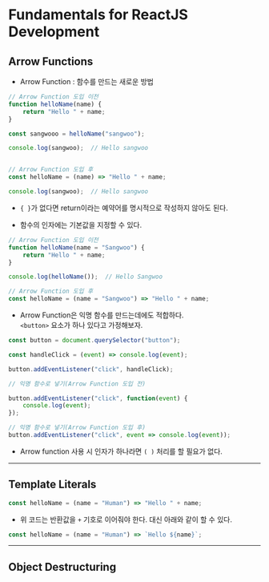 <h1>Fundamentals for ReactJS Development</h1>

<h2>Arrow Functions</h2>

* Arrow Function : 함수를 만드는 새로운 방법

```js
// Arrow Function 도입 이전
function helloName(name) {
    return "Hello " + name;
}

const sangwooo = helloName("sangwoo");

console.log(sangwoo);  // Hello sangwoo


// Arrow Function 도입 후
const helloName = (name) => "Hello " + name;

console.log(sangwoo);  // Hello sangwoo
```

* `{ }`가 없다면 return이라는 예약어를 명시적으로 작성하지 않아도 된다.

* 함수의 인자에는 기본값을 지정할 수 있다.  

```js
// Arrow Function 도입 이전
function helloName(name = "Sangwoo") {
    return "Hello " + name;
}

console.log(helloName());  // Hello Sangwoo

// Arrow Function 도입 후
const helloName = (name = "Sangwoo") => "Hello " + name;
```

* Arrow Function은 익명 함수를 만드는데에도 적합하다.   
  `<button>` 요소가 하나 있다고 가정해보자.

```js
const button = document.querySelector("button");

const handleClick = (event) => console.log(event);

button.addEventListener("click", handleClick);

// 익명 함수로 넣기(Arrow Function 도입 전)

button.addEventListener("click", function(event) {
    console.log(event);
});

// 익명 함수로 넣기(Arrow Function 도입 후)
button.addEventListener("click", event => console.log(event));
```

* Arrow function 사용 시 인자가 하나라면 `( )` 처리를 할 필요가 없다.

<hr/>

<h2>Template Literals</h2>

```js
const helloName = (name = "Human") => "Hello " + name;
```

* 위 코드는 반환값을 `+` 기호로 이어줘야 한다. 대신 아래와 같이 할 수 있다.
```js
const helloName = (name = "Human") => `Hello ${name}`;
```

<hr/>

<h2>Object Destructuring</h2>

